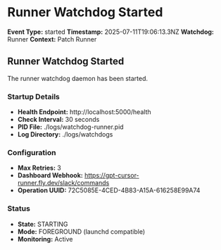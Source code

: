 # Runner Watchdog Started

**Event Type:** started
**Timestamp:** 2025-07-11T19:06:13.3NZ
**Watchdog:** Runner
**Context:** Patch Runner


## Runner Watchdog Started

The runner watchdog daemon has been started.

### Startup Details
- **Health Endpoint:** http://localhost:5000/health
- **Check Interval:** 30 seconds
- **PID File:** ./logs/watchdog-runner.pid
- **Log Directory:** ./logs/watchdogs

### Configuration
- **Max Retries:** 3
- **Dashboard Webhook:** https://gpt-cursor-runner.fly.dev/slack/commands
- **Operation UUID:** 72C5085E-4CED-4B83-A15A-616258E99A74

### Status
- **State:** STARTING
- **Mode:** FOREGROUND (launchd compatible)
- **Monitoring:** Active


